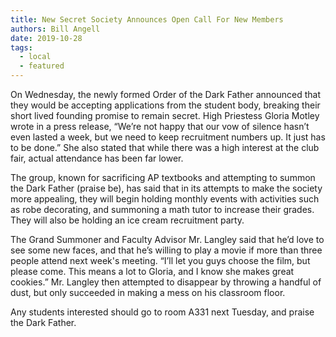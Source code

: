 ```yaml
---
title: New Secret Society Announces Open Call For New Members
authors: Bill Angell
date: 2019-10-28
tags:
  - local
  - featured
---
```


On Wednesday, the newly formed Order of the Dark Father announced that they would be accepting applications from the student body, breaking their short lived founding promise to remain secret. High Priestess Gloria Motley wrote in a press release, “We’re not happy that our vow of silence hasn’t even lasted a week, but we need to keep recruitment numbers up. It just has to be done.” She also stated that while there was a high interest at the club fair, actual attendance has been far lower.

The group, known for sacrificing AP textbooks and attempting to summon the Dark Father (praise be), has said that in its attempts to make the society more appealing, they will begin holding monthly events with activities such as robe decorating, and summoning a math tutor to increase their grades. They will also be holding an ice cream recruitment party.

The Grand Summoner and Faculty Advisor Mr. Langley said that he’d love to see some new faces, and that he’s willing to play a movie if more than three people attend next week's meeting. “I’ll let you guys choose the film, but please come. This means a lot to Gloria, and I know she makes great cookies.” Mr. Langley then attempted to disappear by throwing a handful of dust, but only succeeded in making a mess on his classroom floor.

Any students interested should go to room A331 next Tuesday, and praise the Dark Father.
